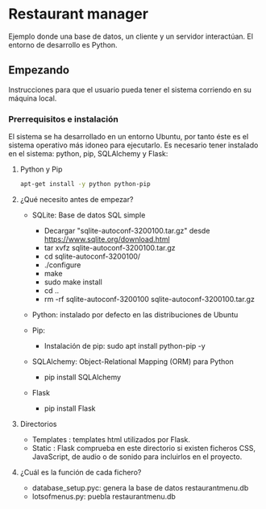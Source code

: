 # Restaurant manager
Ejemplo donde una base de datos, un cliente y un servidor interactúan. El entorno de desarrollo es Python.

## Empezando
Instrucciones para que el usuario pueda tener el sistema corriendo en su máquina local.

### Prerrequisitos e instalación
El sistema se ha desarrollado en un entorno Ubuntu, por tanto éste es el sistema operativo más idoneo para ejecutarlo. Es necesario tener instalado en el sistema: python, pip, SQLAlchemy y Flask:

1. Python y Pip
	```sh
	apt-get install -y python python-pip
	```


1. ¿Qué necesito antes de empezar?

	* SQLite: Base de datos SQL simple
		* Decargar "sqlite-autoconf-3200100.tar.gz" desde https://www.sqlite.org/download.html
		* tar xvfz sqlite-autoconf-3200100.tar.gz
		* cd sqlite-autoconf-3200100/
		* ./configure
		* make
		* sudo make install
		* cd ..
		* rm -rf  sqlite-autoconf-3200100 sqlite-autoconf-3200100.tar.gz

	* Python: instalado por defecto en las distribuciones de Ubuntu

	* Pip:
		* Instalación de pip: sudo apt install python-pip -y 

	* SQLAlchemy: Object-Relational Mapping (ORM) para Python
		* pip install SQLAlchemy
	
	* Flask
		* pip install Flask


2. Directorios

	* Templates : templates html utilizados por Flask.
	* Static : Flask comprueba en este directorio si existen ficheros CSS, JavaScript, de audio o de sonido para incluirlos en el proyecto.

3. ¿Cuál es la función de cada fichero?

	* database_setup.pyc: genera la base de datos restaurantmenu.db
	* lotsofmenus.py: puebla restaurantmenu.db


